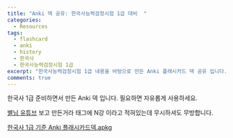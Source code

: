 ```yaml
---
title: "Anki 덱 공유: 한국사능력검정시험 1급 대비  "
categories:
  - Resources
tags:
  - flashcard
  - anki
  - history
  - 한국사
  - 한국사능력검정시험 1급
excerpt: "한국사능력검정시험 1급 내용을 바탕으로 만든 Anki 플래시카드 덱 공유 입니다. This posts shares the author's commitment on making Anki deck that helps the person who wants to achieve a Korean history exam"
comments: true
---
```


한국사 1급 준비하면서 만든 Anki 덱 입니다. 필요하면 자유롭게 사용하세요. 

[별님 유튜브](https://www.youtube.com/channel/UC0MVv0wGYB078pISgHFwhzQ) 보고 만든거라 태그에 N강 이라고 적혀있는데 무시하셔도 무방합니다.

[한국사 1급 기준 Anki 플래시카드덱.apkg](https://etc.taeyanglee.kr/%ED%95%9C%EA%B5%AD%EC%82%AC%EB%8A%A5%EB%A0%A5%EA%B2%80%EC%A0%95%EC%8B%9C%ED%97%98.apkg)